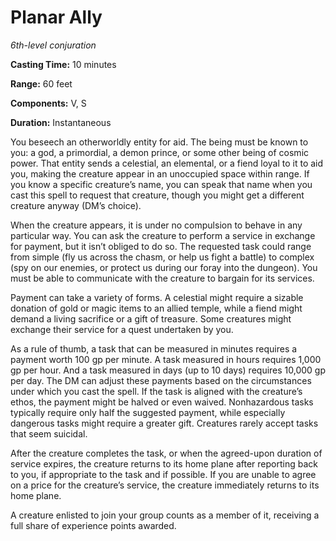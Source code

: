 <title>Planar Ally</title>

# Planar Ally

_6th-level conjuration_

**Casting Time:** 10 minutes

**Range:** 60 feet

**Components:** V, S

**Duration:** Instantaneous

You beseech an otherworldly entity for aid.
The being must be known to you: a god, a
primordial, a demon prince, or some other
being of cosmic power. That entity sends a
celestial, an elemental, or a fiend loyal to
it to aid you, making the creature appear in
an unoccupied space within range. If you know
a specific creature’s name, you can speak
that name when you cast this spell to request
that creature, though you might get a
different creature anyway (DM’s choice).

When the creature appears, it is under no
compulsion to behave in any particular way.
You can ask the creature to perform a service
in exchange for payment, but it isn’t obliged
to do so. The requested task could range from
simple (fly us across the chasm, or help us
fight a battle) to complex (spy on our
enemies, or protect us during our foray into
the dungeon). You must be able to communicate
with the creature to bargain for its
services.

Payment can take a variety of forms. A
celestial might require a sizable donation of
gold or magic items to an allied temple,
while a fiend might demand a living sacrifice
or a gift of treasure. Some creatures might
exchange their service for a quest undertaken
by you.

As a rule of thumb, a task that can be
measured in minutes requires a payment worth
100 gp per minute. A task measured in hours
requires 1,000 gp per hour. And a task
measured in days (up to 10 days) requires
10,000 gp per day. The DM can adjust these
payments based on the circumstances under
which you cast the spell. If the task is
aligned with the creature’s ethos, the
payment might be halved or even waived.
Nonhazardous tasks typically require only
half the suggested payment, while especially
dangerous tasks might require a greater gift.
Creatures rarely accept tasks that seem
suicidal.

After the creature completes the task, or
when the agreed-upon duration of service
expires, the creature returns to its home
plane after reporting back to you, if
appropriate to the task and if possible. If
you are unable to agree on a price for the
creature’s service, the creature immediately
returns to its home plane.

A creature enlisted to join your group counts
as a member of it, receiving a full share of
experience points awarded.




